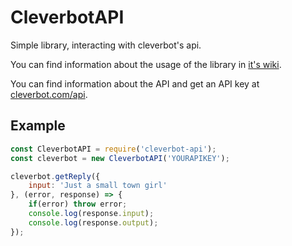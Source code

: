 # CleverbotAPI
Simple library, interacting with cleverbot's api.

You can find information about the usage of the library in [it's wiki](https://github.com/Jqmey/cleverbot-api/wiki).

You can find information about the API and get an API key at [cleverbot.com/api](https://www.cleverbot.com/api).

## Example
```javascript
const CleverbotAPI = require('cleverbot-api');
const cleverbot = new CleverbotAPI('YOURAPIKEY');

cleverbot.getReply({
    input: 'Just a small town girl'
}, (error, response) => {
    if(error) throw error;
    console.log(response.input);
    console.log(response.output);
});
```